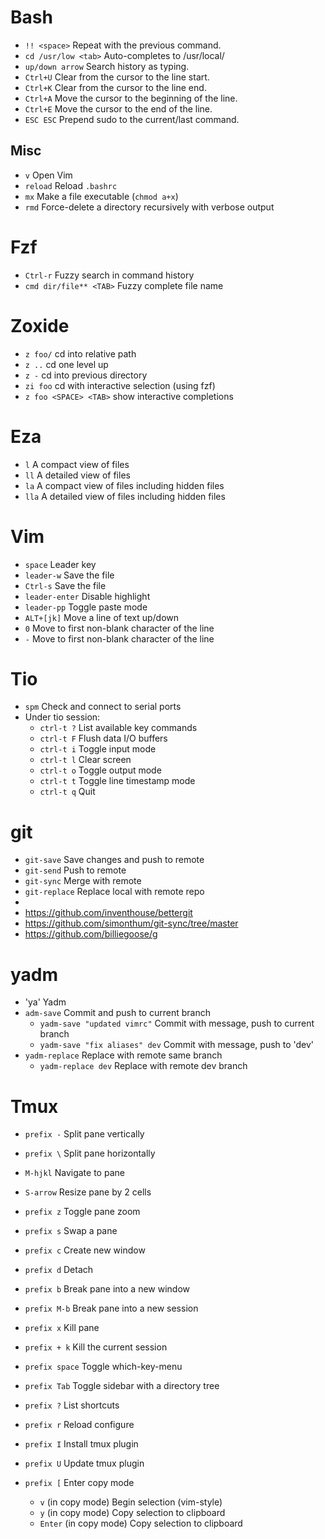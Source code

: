 # Bash
- `!! <space>`                     Repeat with the previous command.
- `cd /usr/low <tab>`              Auto-completes to /usr/local/
- `up/down arrow`                  Search history as typing.
- `Ctrl+U`                         Clear from the cursor to the line start.
- `Ctrl+K`                         Clear from the cursor to the line end.
- `Ctrl+A`                         Move the cursor to the beginning of the line.
- `Ctrl+E`                         Move the cursor to the end of the line.
- `ESC ESC`                        Prepend sudo to the current/last command.

## Misc
- `v`                       Open Vim  
- `reload`                  Reload `.bashrc`  
- `mx`                      Make a file executable (`chmod a+x`)  
- `rmd`                     Force-delete a directory recursively with verbose output  

  
# Fzf
- `Ctrl-r`                         Fuzzy search in command history
- `cmd dir/file** <TAB>`           Fuzzy complete file name

  
# Zoxide
- `z foo/`                       cd into relative path
- `z ..`                         cd one level up
- `z -`                          cd into previous directory
- `zi foo`             			     cd with interactive selection (using fzf)
- `z foo <SPACE> <TAB>`          show interactive completions


# Eza
- `l`           A compact view of files
- `ll`          A detailed view of files
- `la`          A compact view of files including hidden files
- `lla`         A detailed view of files including hidden files


# Vim
- `space`                     Leader key
- `leader-w`                  Save the file
- `Ctrl-s`                    Save the file
- `leader-enter`              Disable highlight
- `leader-pp`                 Toggle paste mode
- `ALT+[jk]`                  Move a line of text up/down
- `0`                         Move to first non-blank character of the line
- `-`                         Move to first non-blank character of the line


# Tio
- `spm`                   Check and connect to serial ports
- Under tio session:
    - `ctrl-t ?`          List available key commands
    - `ctrl-t F`          Flush data I/O buffers
    - `ctrl-t i`          Toggle input mode
    - `ctrl-t l`          Clear screen
    - `ctrl-t o`          Toggle output mode
    - `ctrl-t t`          Toggle line timestamp mode
    - `ctrl-t q`          Quit
      

# git
- `git-save`            Save changes and push to remote
- `git-send`            Push to remote
- `git-sync`            Merge with remote
- `git-replace`         Replace local with remote repo
- 
- https://github.com/inventhouse/bettergit
- https://github.com/simonthum/git-sync/tree/master
- https://github.com/billiegoose/g


# yadm
- 'ya'                                        Yadm
- `adm-save`                                  Commit and push to current branch
  - `yadm-save "updated vimrc"`               Commit with message, push to current branch
  - `yadm-save "fix aliases" dev`             Commit with message, push to 'dev'
- `yadm-replace`                              Replace with remote same branch
  - `yadm-replace dev`                        Replace with remote dev branch

    

# Tmux
-  `prefix -`            Split pane vertically
-  `prefix \`            Split pane horizontally
-  `M-hjkl`              Navigate to  pane
-  `S-arrow`             Resize pane by 2 cells
- `prefix z`             Toggle pane zoom
- `prefix s`             Swap a pane

- `prefix c`             Create new window
- `prefix d`             Detach
-  `prefix b`            Break pane into a new window
-  `prefix M-b`          Break pane into a new session
- `prefix x`             Kill pane
- `prefix + k`           Kill the current session

- `prefix space`         Toggle which-key-menu
- `prefix Tab`           Toggle sidebar with a directory tree
- `prefix ?`             List shortcuts
- `prefix r`             Reload configure
- `prefix I`             Install tmux plugin
- `prefix U`             Update tmux plugin

- `prefix [`                       Enter copy mode
    -  `v` (in copy mode)          Begin selection (vim-style)
    -  `y` (in copy mode)          Copy selection to clipboard
    -  `Enter` (in copy mode)      Copy selection to clipboard











